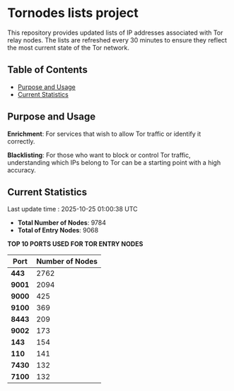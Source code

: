 # Tornodes lists project

This repository provides updated lists of IP addresses associated with Tor relay nodes. The lists are refreshed every 30 minutes to ensure they reflect the most current state of the Tor network.

## Table of Contents

- [Purpose and Usage](#purpose-and-usage)
- [Current Statistics](#current-statistics)


## Purpose and Usage

**Enrichment**: For services that wish to allow Tor traffic or identify it correctly.

**Blacklisting**: For those who want to block or control Tor traffic, understanding which IPs belong to Tor can be a starting point with a high accuracy.

## Current Statistics

Last update time : 2025-10-25 01:00:38 UTC

- **Total Number of Nodes**: 9784
- **Total of Entry Nodes**: 9068

**TOP 10 PORTS USED FOR TOR ENTRY NODES**

| **Port** | **Number of Nodes** |
|------|-----------------|
| **443**   | 2762  |
| **9001**   | 2094  |
| **9000**   | 425  |
| **9100**   | 369  |
| **8443**   | 209  |
| **9002**   | 173  |
| **143**   | 154  |
| **110**   | 141  |
| **7430**   | 132  |
| **7100**   | 132  |

